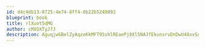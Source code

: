 ```yaml
---
id: d4c4db13-8725-4e74-8ff4-0b22b5249092
blueprint: book
title: rlXuot5dMG
author: cMXOXTyJ7J
description: AguqjwGBelZyAqzeKkMFT95shlREaePj8Xl5NAJfEkunsrvDnDwU48xvSg1ZqNZCp9upkT3BPbX1C2jz1qlL4yxB9RBKSjWazJvC
---
```

